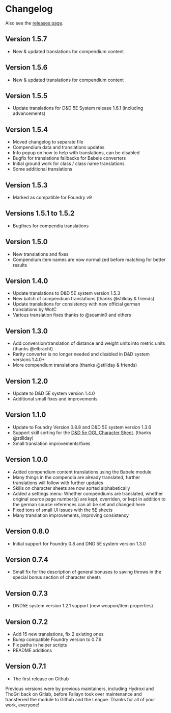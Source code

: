 # Changelog

Also see the [releases page](https://github.com/League-of-Foundry-Developers/foundryvtt-dnd5e-lang-de/releases).

## Version 1.5.7

- New & updated translations for compendium content

## Version 1.5.6

- New & updated translations for compendium content

## Version 1.5.5

- Update translations for D&D 5E System release 1.6.1 (including advancements)

## Version 1.5.4

- Moved changelog to separate file
- Compendium data and translations updates
- Info popup on how to help with translations, can be disabled
- Bugfix for translations fallbacks for Babele converters
- Initial ground work for class / class name translations
- Some additional translations

## Version 1.5.3

- Marked as compatible for Foundry v9

## Versions 1.5.1 to 1.5.2

- Bugfixes for compendia translations

## Version 1.5.0

- New translations and fixes
- Compendium item names are now normalized before matching for better results

## Version 1.4.0

- Update translations to D&D 5E system version 1.5.3
- New batch of compendium translations (thanks @stillday & friends)
- Update translations for consistency with new official german translations by WotC
- Various translation fixes thanks to @scamin0 and others

## Version 1.3.0

- Add conversion/translation of distance and weight units into metric units (thanks @elbracht)
- Rarity converter is no longer needed and disabled in D&D system versions 1.4.0+
- More compendium translations (thanks @stillday & friends)

## Version 1.2.0

- Update to D&D 5E system version 1.4.0
- Additional small fixes and improvements

## Version 1.1.0

- Update to Foundry Version 0.8.8 and D&D 5E system version 1.3.6
- Support skill sorting for the [D&D 5e OGL Character Sheet](https://foundryvtt.com/packages/5e-ogl-character-sheet). (thanks @stillday)
- Small translation improvements/fixes

## Version 1.0.0

- Added compendium content translations using the Babele module
- Many things in the compendia are already translated, further translations will follow with further updates
- Skills on character sheets are now sorted alphabetically
- Added a settings menu: Whether compendiums are translated, whether original source page number(s) are kept, overriden, or kept in addition to the german source references can all be set and changed here
- Fixed tons of small UI issues with the 5E sheets
- Many translation improvements, improving consistency

## Version 0.8.0

- Initial support for Foundry 0.8 and DND 5E system version 1.3.0

## Version 0.7.4

- Small fix for the description of general bonuses to saving throws in the special bonus section of character sheets

## Version 0.7.3

- DND5E system version 1.2.1 support (new weapon/item properties)

## Version 0.7.2

- Add 15 new translations, fix 2 existing ones
- Bump compatible Foundry version to 0.7.9
- Fix paths in helper scripts
- README additions

## Version 0.7.1

- The first release on Github

Previous versions were by previous maintainers, including Hydroxi and ThoGri
back on Gitlab, before Fallayn took over maintenance and transferred the module
to Github and the League. Thanks for all of your work, everyone!
